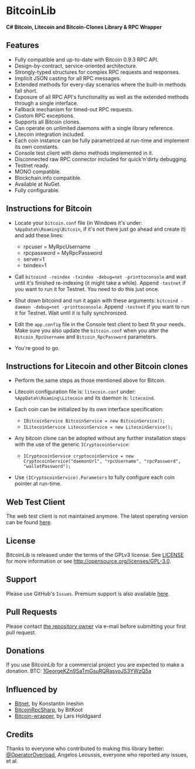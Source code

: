 BitcoinLib
==========

**C# Bitcoin, Litecoin and Bitcoin-Clones Library & RPC Wrapper**

Features
--------

- Fully compatible and up-to-date with Bitcoin 0.9.3 RPC API.
- Design-by-contract, service-oriented architecture.
- Strongly-typed structures for complex RPC requests and responses.
- Implicit JSON casting for all RPC messages.
- Extended methods for every-day scenarios where the built-in methods fall short.
- Exposure of all RPC API's functionality as well as the extended methods through a single interface.
- Fallback mechanism for timed-out RPC requests.
- Custom RPC exceptions.
- Supports all Bitcoin clones.
- Can operate on unlimited daemons with a single library reference.
- Litecoin integration included.
- Each coin instance can be fully parametrized at run-time and implement its own constants.
- Console test client with demo methods implemented in it.
- Disconnected raw RPC connector included for quick'n'dirty debugging.
- Testnet ready.
- MONO compatible.
- Blockchain.info compatible.
- Available at NuGet.
- Fully configurable.


Instructions for Bitcoin
------------------------

- Locate your `bitcoin.conf` file (in Windows it's under: `%AppData%\Roaming\Bitcoin`, if it's not there just go ahead and create it) and add these lines:
	- rpcuser = MyRpcUsername
	- rpcpassword = MyRpcPassword
	- server=1
	- txindex=1

- Call `bitcoind -reindex -txindex -debug=net -printtoconsole` and wait until it's finished re-indexing (it might take a while). Append `-testnet` if you want to run it for Testnet. You need to do this just once.

- Shut down bitcoind and run it again with these arguments: `bitcoind -daemon -debug=net -printtoconsole`. Append `-testnet` if you want to run it for Testnet. Wait until it is fully synchronized. 

- Edit the `app.config` file in the Console test client to best fit your needs. Make sure you also update the `bitcoin.conf` when you alter the `Bitcoin_RpcUsername` and `Bitcoin_RpcPassword` parameters.

- You're good to go.


Instructions for Litecoin and other Bitcoin clones
--------------------------------------------------

- Perform the same steps as those mentioned above for Bitcoin.

- Litecoin configuration file is: `litecoin.conf` under: `%AppData%\Roaming\Litecoin` and its daemon is: `litecoind`.

- Each coin can be initialized by its own interface specification:
	- `IBitcoinService BitcoinService = new BitcoinService();` 
	- `ILitecoinService LitecoinService = new LitecoinService();` 

- Any bitcoin clone can be adopted without any further installation steps with the use of the generic `ICryptocoinService`:
	- `ICryptocoinService cryptocoinService = new CryptocoinService("daemonUrl", "rpcUsername", "rpcPassword", "walletPassword");`

- Use `(ICryptocoinService).Parameters` to fully configure each coin pointer at run-time. 


Web Test Client
---------------
The web test client is not maintained anymore. The latest operating version can be found [here](https://github.com/GeorgeKimionis/BitcoinLib-TestClient-Web).


License
-------

BitcoinLib is released under the terms of the GPLv3 license. See [LICENSE](LICENSE) for more information or see http://opensource.org/licenses/GPL-3.0.


Support
-------

Please use GitHub's `Issues`. Premium support is also available [here](mailto:mcaizgk2+bitcoinlib@gmail.com).


Pull Requests
-------------

Please contact [the repository owner](mailto:mcaizgk2+bitcoinlib@gmail.com) via e-mail before submitting your first pull request.


Donations
---------

If you use BitcoinLib for a commercial project you are expected to make a donation. BTC: [1GeorgeKZn9SaTmGsuRQRasvoJS3YWzQ5a](https://blockchain.info/address/1GeorgeKZn9SaTmGsuRQRasvoJS3YWzQ5a)


Influenced by
-------------

- [Bitnet](http://bitnet.sourceforge.net), by Konstantin Ineshin
- [BitcoinRpcSharp](https://github.com/BitKoot/BitcoinRpcSharp), by BitKoot 
- [Bitcoin-wrapper](https://github.com/LarsHoldgaard/bitcoin-wrapper), by Lars Holdgaard 


Credits
-------

Thanks to everyone who contributed to making this library better: [@OperatorOverload](https://github.com/OperatorOverload), Angelos Leoussis, everyone who reported any issues, et al.

